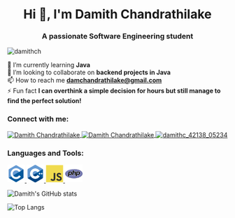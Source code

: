 <h1 align="center">Hi 👋, I'm Damith Chandrathilake</h1>
<h3 align="center">A passionate Software Engineering student</h3>

<p align="left">
  <img src="https://komarev.com/ghpvc/?username=damithch&label=Profile%20views&color=0e75b6&style=flat" alt="damithch" />
</p>

🌱 I’m currently learning **Java**  
👯 I’m looking to collaborate on **backend projects in Java**  
📫 How to reach me **damchandrathilake@gmail.com**  
⚡ Fun fact **I can overthink a simple decision for hours but still manage to find the perfect solution!**

<h3 align="left">Connect with me:</h3>
<p align="left">
  <a href="https://www.linkedin.com/in/damith-chandrathilake-845949258/" target="blank">
    <img align="center" src="https://raw.githubusercontent.com/rahuldkjain/github-profile-readme-generator/master/src/images/icons/Social/linked-in-alt.svg" alt="Damith Chandrathilake" height="30" width="40" />
  </a>
  <a href="https://www.kaggle.com/damithchandrathilake" target="blank">
    <img align="center" src="https://raw.githubusercontent.com/rahuldkjain/github-profile-readme-generator/master/src/images/icons/Social/kaggle.svg" alt="Damith Chandrathilake" height="30" width="40" />
  </a>
  <a href="https://discord.gg/damithc_42138_05234" target="blank">
    <img align="center" src="https://raw.githubusercontent.com/rahuldkjain/github-profile-readme-generator/master/src/images/icons/Social/discord.svg" alt="damithc_42138_05234" height="30" width="40" />
  </a>
</p>

<h3 align="left">Languages and Tools:</h3>
<p align="left">
  <a href="https://www.cprogramming.com/" target="_blank" rel="noreferrer">
    <img src="https://raw.githubusercontent.com/devicons/devicon/master/icons/c/c-original.svg" alt="c" width="40" height="40" />
  </a>
  <a href="https://www.w3schools.com/cpp/" target="_blank" rel="noreferrer">
    <img src="https://raw.githubusercontent.com/devicons/devicon/master/icons/cplusplus/cplusplus-original.svg" alt="cplusplus" width="40" height="40" />
  </a>
  <a href="https://developer.mozilla.org/en-US/docs/Web/JavaScript" target="_blank" rel="noreferrer">
    <img src="https://raw.githubusercontent.com/devicons/devicon/master/icons/javascript/javascript-original.svg" alt="javascript" width="40" height="40" />
  </a>
  <a href="https://www.php.net" target="_blank" rel="noreferrer">
    <img src="https://raw.githubusercontent.com/devicons/devicon/master/icons/php/php-original.svg" alt="php" width="40" height="40" />
  </a>
</p>

![Damith's GitHub stats](https://github-readme-stats.vercel.app/api?username=damithch&show_icons=true&theme=transparent&hide_border=true&icon_color=red&title_color=red&text_color=red)

![Top Langs](https://github-readme-stats.vercel.app/api/top-langs/?username=damithch&layout=compact&theme=transparent&hide_border=true&title_color=red&text_color=red)
